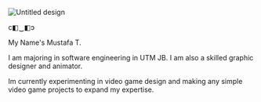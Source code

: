 ![Untitled design](https://github.com/user-attachments/assets/fb24ce6b-d2bb-4512-834c-6400f14de5db)


c◧‿◧ↄ

My Name's Mustafa T.

I am majoring in software engineering in UTM JB.
I am also a skilled graphic designer and animator.

Im currently experimenting in video game design and making any simple video game projects to expand my expertise.

<!---
Motubucs/Motubucs is a ✨ special ✨ repository because its `README.md` (this file) appears on your GitHub profile.
You can click the Preview link to take a look at your changes.
--->
